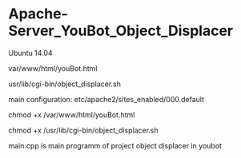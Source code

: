 # Apache-Server_YouBot_Object_Displacer

Ubuntu 14.04

var/www/html/youBot.html

usr/lib/cgi-bin/object_displacer.sh

main configuration: etc/apache2/sites_enabled/000.default

chmod +x /var/www/html/youBot.html

chmod +x /usr/lib/cgi-bin/object_displacer.sh

main.cpp is main programm of project object displacer in youbot
